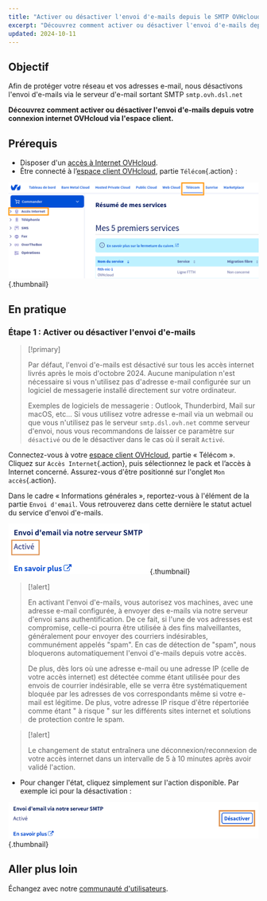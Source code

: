```yaml
---
title: "Activer ou désactiver l'envoi d'e-mails depuis le SMTP OVHcloud"
excerpt: "Découvrez comment activer ou désactiver l'envoi d'e-mails depuis votre connexion OVHcloud via l'espace client"
updated: 2024-10-11
---
```


## Objectif

Afin de protéger votre réseau et vos adresses e-mail, nous désactivons l'envoi d'e-mails via le serveur d'e-mail sortant SMTP `smtp.ovh.dsl.net`

**Découvrez comment activer ou désactiver l'envoi d'e-mails depuis votre connexion internet OVHcloud via l'espace client.**

## Prérequis

- Disposer d'un [accès à Internet OVHcloud](https://www.ovhtelecom.fr/offre-internet/).
- Être connecté à l’[espace client OVHcloud](/links/manager), partie `Télécom`{.action} :

![espace client Telecom Accès Internet](/pages/assets/screens/control_panel/product-selection/telecom/tpl-telecom-01-fr-internet.png){.thumbnail}

## En pratique

### Étape 1 : Activer ou désactiver l'envoi d'e-mails

> [!primary]
>
> Par défaut, l'envoi d'e-mails est désactivé sur tous les accès internet livrés après le mois d'octobre 2024. Aucune manipulation n'est nécessaire si vous n'utilisez pas d'adresse e-mail configurée sur un logiciel de messagerie installé directement sur votre ordinateur.
>
> Exemples de logiciels de messagerie : Outlook, Thunderbird, Mail sur macOS, etc... Si vous utilisez votre adresse e-mail via un webmail ou que vous n'utilisez pas le serveur `smtp.dsl.ovh.net` comme serveur d'envoi, nous vous recommandons de laisser ce paramètre sur `désactivé` ou de le désactiver dans le cas où il serait `Activé`.
>

Connectez-vous à votre [espace client OVHcloud](/links/manager), partie « Télécom ». Cliquez sur `Accès Internet`{.action}, puis sélectionnez le pack et l’accès à Internet concerné. Assurez-vous d'être positionné sur l'onglet `Mon accès`{.action}.

Dans le cadre « Informations générales », reportez-vous à l'élément de la partie `Envoi d'email`. Vous retrouverez dans cette dernière le statut actuel du service d'envoi d'e-mails.

![Mail Sending status](images/MailSending-Status.png){.thumbnail}

> [!alert]
>
> En activant l'envoi d'e-mails, vous autorisez vos machines, avec une adresse e-mail configurée, à envoyer des e-mails via notre serveur d'envoi sans authentification. De ce fait, si l'une de vos adresses est compromise, celle-ci pourra être utilisée à des fins malveillantes, généralement pour envoyer des courriers indésirables, communément appelés "spam". En cas de détection de "spam", nous bloquerons automatiquement l'envoi d'e-mails depuis votre accès.
>
> De plus, dès lors où une adresse e-mail ou une adresse IP (celle de votre accès internet) est détectée comme étant utilisée pour des envois de courrier indésirable, elle se verra être systématiquement bloquée par les adresses de vos correspondants même si votre e-mail est légitime. De plus, votre adresse IP risque d'être répertoriée comme étant " à risque " sur les différents sites internet et solutions de protection contre le spam.
>

> [!alert]
>
> Le changement de statut entraînera une déconnexion/reconnexion de votre accès internet dans un intervalle de 5 à 10 minutes après avoir validé l'action.
>

- Pour changer l'état, cliquez simplement sur l'action disponible. Par exemple ici pour la désactivation :

![Mail Sending status](images/MailSending-Disable.png){.thumbnail}


## Aller plus loin

Échangez avec notre [communauté d'utilisateurs](/links/community).

